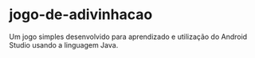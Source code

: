 # jogo-de-adivinhacao
Um jogo simples desenvolvido para aprendizado e utilização do Android Studio usando a linguagem Java. 
